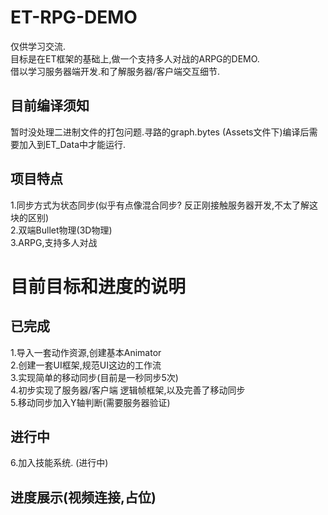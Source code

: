 # ET-RPG-DEMO
仅供学习交流.  
目标是在ET框架的基础上,做一个支持多人对战的ARPG的DEMO.   
借以学习服务器端开发.和了解服务器/客户端交互细节.  
## 目前编译须知  
暂时没处理二进制文件的打包问题.寻路的graph.bytes (Assets文件下)编译后需要加入到ET_Data中才能运行.   

## 项目特点   
1.同步方式为状态同步(似乎有点像混合同步? 反正刚接触服务器开发,不太了解这块的区别)   
2.双端Bullet物理(3D物理)  
3.ARPG,支持多人对战

# 目前目标和进度的说明   
## 已完成
1.导入一套动作资源,创建基本Animator     
2.创建一套UI框架,规范UI这边的工作流    
3.实现简单的移动同步(目前是一秒同步5次)    
4.初步实现了服务器/客户端 逻辑帧框架,以及完善了移动同步    
5.移动同步加入Y轴判断(需要服务器验证)     

## 进行中   
6.加入技能系统. (进行中)   

## 进度展示(视频连接,占位)




